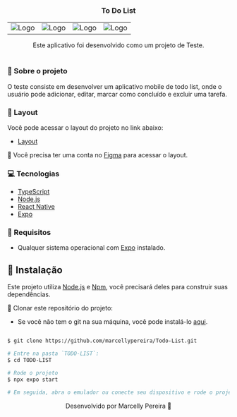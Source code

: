 <p align="center">
  <h3 align="center">To Do List</h3>

 <div align="center">
  <table>
    <tr>
      <td><img src="https://cdn.discordapp.com/attachments/1108209235877187597/1192151656826150952/image1.png?ex=65a808c0&is=659593c0&hm=8d7f13b9962d929335d58cc3231dcaac39ff70577101f3af7086b4044d0491a5&" alt="Logo" /></td>
      <td><img src="https://cdn.discordapp.com/attachments/1108209235877187597/1192151777563390013/image2.png?ex=65a808dc&is=659593dc&hm=cba3e9204328c66be42509f4ce3b56427b057a67a9cafb253d603dc6da34f0e4&" alt="Logo" /></td>
      <td><img src="https://cdn.discordapp.com/attachments/1108209235877187597/1192151786073636864/image3.png?ex=65a808de&is=659593de&hm=bd614d12049713febb36c6d69994e8fa1d086187a04fb3632fb6c96a76230e16&" alt="Logo" /></td>
      <td><img src="https://cdn.discordapp.com/attachments/1108209235877187597/1195382466278600854/292597256-a8a93a2d-d1f3-4721-9ff7-4e508a2c491e.png?ex=65b3c9ad&is=65a154ad&hm=8951b620ed083a614066b6dec61b41cb73e9cb49aec49dbbb3ef4aba9aa667b5&" alt="Logo" /></td>
 </tr>
  </table>
</div>

  <p align="center">
    Este aplicativo foi desenvolvido como um projeto de Teste.
    <br />
    <br />
  </p>
</p>

### 📖 Sobre o projeto

O teste consiste em desenvolver um aplicativo mobile de todo list, onde o usuário pode adicionar, editar, marcar como concluído e excluir uma tarefa. 

### 🎨 Layout

Você pode acessar o layout do projeto no link abaixo:

* [Layout](https://www.figma.com/file/LpFdANkcqPnPnT0aQtgP96/ToDo-List-%E2%80%A2-Desafio-React-Native?type=design&node-id=0%3A1&mode=design&t=apnIEzs5FXwY0U7Q-1)

🚨 Você precisa ter uma conta no [Figma](https://www.figma.com) para acessar o layout.

### 💻 Tecnologias

* [TypeScript](https://www.typescriptlang.org/)
* [Node.js](https://nodejs.org/en/)
* [React Native](https://reactnative.dev/)
* [Expo](https://docs.expo.dev/get-started/installation/)

### 🚧 Requisitos
- Qualquer sistema operacional com [Expo](https://docs.expo.dev/get-started/installation/) instalado.

## 🧱 Instalação

Este projeto utiliza [Node.js](https://nodejs.org/en/) e [Npm](https://www.npmjs.com/), você precisará deles para construir suas dependências.


🚨 Clonar este repositório do projeto:

* Se você não tem o git na sua máquina, você pode instalá-lo [aqui](https://git-scm.com/downloads).
```bash

$ git clone https://github.com/marcellypereira/Todo-List.git

# Entre na pasta `TODO-LIST`:
$ cd TODO-LIST

# Rode o projeto
$ npx expo start

# Em seguida, abra o emulador ou conecte seu dispositivo e rode o projeto.
```




<p align="center">Desenvolvido por Marcelly Pereira 💜</p>
